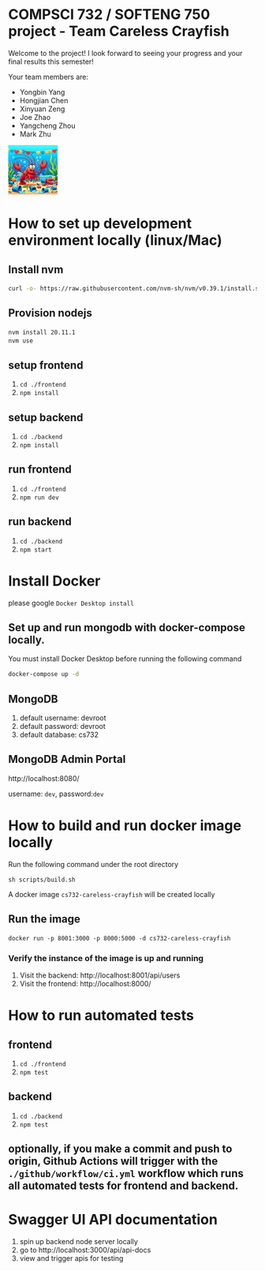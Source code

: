 # COMPSCI 732 / SOFTENG 750 project - Team Careless Crayfish

Welcome to the project! I look forward to seeing your progress and your final results this semester!

Your team members are:

- Yongbin Yang
- Hongjian Chen
- Xinyuan Zeng
- Joe Zhao
- Yangcheng Zhou
- Mark Zhu

<img src="./group-image/Careless%20Crayfish.webp" alt="Careless Crayfish" width="100px" height="100px">

# How to set up development environment locally (linux/Mac)

## Install nvm

```bash
curl -o- https://raw.githubusercontent.com/nvm-sh/nvm/v0.39.1/install.sh | bash
```

## Provision nodejs

```bash
nvm install 20.11.1
nvm use
```

## setup frontend

1. `cd ./frontend`
2. `npm install`

## setup backend

1. `cd ./backend`
2. `npm install`

## run frontend

1. `cd ./frontend`
2. `npm run dev`

## run backend

1. `cd ./backend`
2. `npm start`

# Install Docker

please google `Docker Desktop install`

## Set up and run mongodb with docker-compose locally.

You must install Docker Desktop before running the following command

```bash
docker-compose up -d
```

## MongoDB

1. default username: devroot
1. default password: devroot
1. default database: cs732

## MongoDB Admin Portal

http://localhost:8080/

username: `dev`, password:`dev`

# How to build and run docker image locally

Run the following command under the root directory

```
sh scripts/build.sh
```

A docker image `cs732-careless-crayfish` will be created locally

## Run the image

```
docker run -p 8001:3000 -p 8000:5000 -d cs732-careless-crayfish
```

### Verify the instance of the image is up and running

1. Visit the backend: http://localhost:8001/api/users
1. Visit the frontend: http://localhost:8000/

# How to run automated tests

## frontend

1. `cd ./frontend`
2. `npm test`

## backend

1. `cd ./backend`
2. `npm test`

## optionally, if you make a commit and push to origin, Github Actions will trigger with the `./github/workflow/ci.yml` workflow which runs all automated tests for frontend and backend.


# Swagger UI API documentation
1. spin up backend node server locally
2. go to http://localhost:3000/api/api-docs
3. view and trigger apis for testing